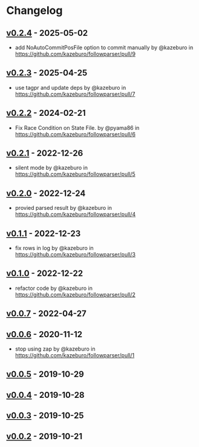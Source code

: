 # Changelog

## [v0.2.4](https://github.com/kazeburo/followparser/compare/v0.2.3...v0.2.4) - 2025-05-02
- add NoAutoCommitPosFile option to commit manually by @kazeburo in https://github.com/kazeburo/followparser/pull/9

## [v0.2.3](https://github.com/kazeburo/followparser/compare/v0.2.2...v0.2.3) - 2025-04-25
- use tagpr and update deps by @kazeburo in https://github.com/kazeburo/followparser/pull/7

## [v0.2.2](https://github.com/kazeburo/followparser/compare/v0.2.1...v0.2.2) - 2024-02-21
- Fix Race Condition on State File. by @pyama86 in https://github.com/kazeburo/followparser/pull/6

## [v0.2.1](https://github.com/kazeburo/followparser/compare/v0.2.0...v0.2.1) - 2022-12-26
- silent mode by @kazeburo in https://github.com/kazeburo/followparser/pull/5

## [v0.2.0](https://github.com/kazeburo/followparser/compare/v0.1.1...v0.2.0) - 2022-12-24
- provied parsed result by @kazeburo in https://github.com/kazeburo/followparser/pull/4

## [v0.1.1](https://github.com/kazeburo/followparser/compare/v0.1.0...v0.1.1) - 2022-12-23
- fix rows in log by @kazeburo in https://github.com/kazeburo/followparser/pull/3

## [v0.1.0](https://github.com/kazeburo/followparser/compare/v0.0.7...v0.1.0) - 2022-12-22
- refactor code by @kazeburo in https://github.com/kazeburo/followparser/pull/2

## [v0.0.7](https://github.com/kazeburo/followparser/compare/v0.0.6...v0.0.7) - 2022-04-27

## [v0.0.6](https://github.com/kazeburo/followparser/compare/v0.0.5...v0.0.6) - 2020-11-12
- stop using zap by @kazeburo in https://github.com/kazeburo/followparser/pull/1

## [v0.0.5](https://github.com/kazeburo/followparser/compare/v0.0.4...v0.0.5) - 2019-10-29

## [v0.0.4](https://github.com/kazeburo/followparser/compare/v0.0.3...v0.0.4) - 2019-10-28

## [v0.0.3](https://github.com/kazeburo/followparser/compare/v0.0.2...v0.0.3) - 2019-10-25

## [v0.0.2](https://github.com/kazeburo/followparser/commits/v0.0.2) - 2019-10-21
